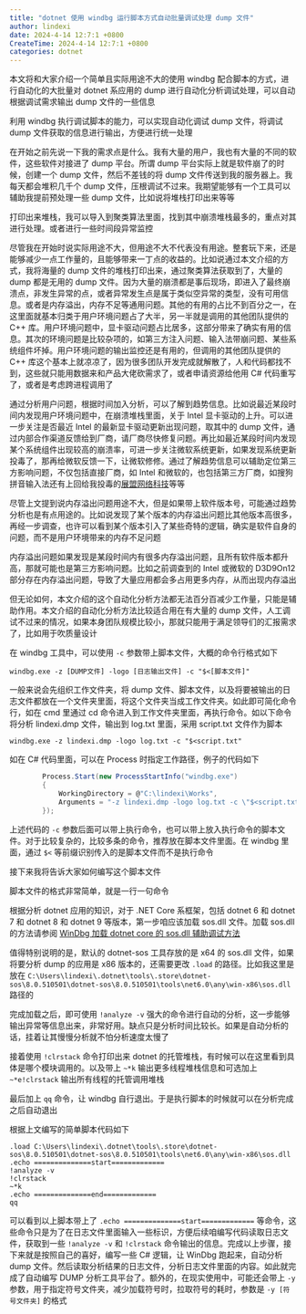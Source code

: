 ```yaml
---
title: "dotnet 使用 windbg 运行脚本方式自动批量调试处理 dump 文件"
author: lindexi
date: 2024-4-14 12:7:1 +0800
CreateTime: 2024-4-14 12:7:1 +0800
categories: dotnet
---
```


本文将和大家介绍一个简单且实际用途不大的使用 windbg 配合脚本的方式，进行自动化的大批量对 dotnet 系应用的 dump 进行自动化分析调试处理，可以自动根据调试需求输出 dump 文件的一些信息

<!--more-->


<!-- 发布 -->
<!-- 博客 -->

利用 windbg 执行调试脚本的能力，可以实现自动化调试 dump 文件，将调试 dump 文件获取的信息进行输出，方便进行统一处理

在开始之前先说一下我的需求点是什么。我有大量的用户，我也有大量的不同的软件，这些软件对接进了 dump 平台。所谓 dump 平台实际上就是软件崩了的时候，创建一个 dump 文件，然后不差钱的将 dump 文件传送到我的服务器上。我每天都会堆积几千个 dump 文件，压根调试不过来。我期望能够有一个工具可以辅助我提前预处理一些 dump 文件，比如说将堆栈打印出来等等

打印出来堆栈，我可以导入到聚类算法里面，找到其中崩溃堆栈最多的，重点对其进行处理。或者进行一些时间段异常监控

尽管我在开始时说实际用途不大，但用途不大不代表没有用途。整套玩下来，还是能够减少一点工作量的，且能够带来一丁点的收益的。比如说通过本文介绍的方式，我将海量的 dump 文件的堆栈打印出来，通过聚类算法获取到了，大量的 dump 都是无用的 dump 文件。因为大量的崩溃都是事后现场，即进入了最终崩溃点，非发生异常的点，或者异常发生点是属于类似空异常的类型，没有可用信息。或者是内存溢出，内存不足等通用问题。其他的有用的占比不到百分之一，在这里面就基本归类于用户环境问题占了大半，另一半就是调用的其他团队提供的 C++ 库。用户环境问题中，显卡驱动问题占比居多，这部分带来了确实有用的信息。其次的环境问题是比较杂项的，如第三方注入问题、输入法带崩问题、某些系统组件坏掉。用户环境问题的输出监控还是有用的，但调用的其他团队提供的 C++ 库这个基本上就凉凉了，因为很多团队开发完成就解散了，人和代码都找不到，这些就只能用数据来和产品大佬砍需求了，或者申请资源给他用 C# 代码重写了，或者是考虑跨进程调用了

通过分析用户问题，根据时间加入分析，可以了解到趋势信息。比如说最近某段时间内发现用户环境问题中，在崩溃堆栈里面，关于 Intel 显卡驱动的上升。可以进一步关注是否最近 Intel 的最新显卡驱动更新出现问题，取其中的 dump 文件，通过内部合作渠道反馈给到厂商，请厂商尽快修复问题。再比如最近某段时间内发现某个系统组件出现较高的崩溃率，可进一步关注微软系统更新，如果发现系统更新投毒了，那再给微软反馈一下，让微软修修。通过了解趋势信息可以辅助定位第三方影响问题，不仅包括直接厂商，如 Intel 和微软的，也包括第三方厂商，如搜狗拼音输入法还有上回给我投毒的[展盟网络科技](https://blog.lindexi.com/post/%E4%B8%8A%E6%B5%B7%E5%B1%95%E7%9B%9F%E7%BD%91%E7%BB%9C%E7%A7%91%E6%8A%80%E6%9C%89%E9%99%90%E5%85%AC%E5%8F%B8%E7%9A%84-gamebox-%E7%BB%84%E4%BB%B6%E6%B3%A8%E5%85%A5%E8%BF%9B%E7%A8%8B%E5%AF%BC%E8%87%B4%E8%BD%AF%E4%BB%B6%E5%B4%A9%E6%BA%83.html)等等

尽管上文提到说内存溢出问题用途不大，但是如果带上软件版本号，可能通过趋势分析也是有点用途的。比如说发现了某个版本的内存溢出问题比其他版本高很多，再经一步调查，也许可以看到某个版本引入了某些奇特的逻辑，确实是软件自身的问题，而不是用户环境带来的内存不足问题

内存溢出问题如果发现是某段时间内有很多内存溢出问题，且所有软件版本都升高，那就可能也是第三方影响问题。比如之前调查到的 Intel 或微软的 D3D9On12 部分存在内存溢出问题，导致了大量应用都会多占用更多内存，从而出现内存溢出

但无论如何，本文介绍的这个自动化分析方法都无法百分百减少工作量，只能是辅助作用。本文介绍的自动化分析方法比较适合用在有大量的 dump 文件，人工调试不过来的情况，如果本身团队规模比较小，那就只能用于满足领导们的汇报需求了，比如用于吹质量设计

在 windbg 工具中，可以使用 `-c` 参数带上脚本文件，大概的命令行格式如下

```
windbg.exe -z [DUMP文件] -logo [日志输出文件] -c "$<[脚本文件]"
```

一般来说会先组织工作文件夹，将 dump 文件、脚本文件，以及将要被输出的日志文件都放在一个文件夹里面，将这个文件夹当成工作文件夹。如此即可简化命令行，如在 cmd 里通过 cd 命令进入到工作文件夹里面，再执行命令。如以下命令将分析 lindexi.dmp 文件，输出到 log.txt 里面，采用 script.txt 文件作为脚本

```
windbg.exe -z lindexi.dmp -logo log.txt -c "$<script.txt"
```

如在 C# 代码里面，可以在 Process 时指定工作路径，例子的代码如下

```csharp
        Process.Start(new ProcessStartInfo("windbg.exe")
        {
            WorkingDirectory = @"C:\lindexi\Works",
            Arguments = "-z lindexi.dmp -logo log.txt -c \"$<script.txt\""
        });
```

上述代码的 `-c` 参数后面可以带上执行命令，也可以带上放入执行命令的脚本文件。对于比较复杂的，比较多条的命令，推荐放在脚本文件里面。在 windbg 里面，通过 `$<` 等前缀识别传入的是脚本文件而不是执行命令

接下来我将告诉大家如何编写这个脚本文件

脚本文件的格式非常简单，就是一行一句命令

根据分析 dotnet 应用的知识，对于 .NET Core 系框架，包括 dotnet 6 和 dotnet 7 和 dotnet 8 和 dotnet 9 等版本，第一步咱应该加载 sos.dll 文件。加载 sos.dll 的方法请参阅 [WinDbg 加载 dotnet core 的 sos.dll 辅助调试方法](https://blog.lindexi.com/post/WinDbg-%E5%8A%A0%E8%BD%BD-dotnet-core-%E7%9A%84-sos.dll-%E8%BE%85%E5%8A%A9%E8%B0%83%E8%AF%95%E6%96%B9%E6%B3%95.html )

值得特别说明的是，默认的 dotnet-sos 工具存放的是 x64 的 sos.dll 文件，如果将要分析 dump 的应用是 x86 版本的，还需要更改 `.load` 的路径。比如我这里是放在 `C:\Users\lindexi\.dotnet\tools\.store\dotnet-sos\8.0.510501\dotnet-sos\8.0.510501\tools\net6.0\any\win-x86\sos.dll` 路径的

完成加载之后，即可使用 `!analyze -v` 强大的命令进行自动的分析，这一步能够输出异常等信息出来，非常好用。缺点只是分析时间比较长。如果是自动分析的话，挂着让其慢慢分析就不怕分析速度太慢了

接着使用 `!clrstack` 命令打印出来 dotnet 的托管堆栈，有时候可以在这里看到具体是哪个模块调用的。以及带上 `~*k` 输出更多线程堆栈信息和可选加上 `~*e!clrstack` 输出所有线程的托管调用堆栈

最后加上 `qq` 命令，让 windbg 自行退出。于是执行脚本的时候就可以在分析完成之后自动退出

根据上文编写的简单脚本代码如下

```
.load C:\Users\lindexi\.dotnet\tools\.store\dotnet-sos\8.0.510501\dotnet-sos\8.0.510501\tools\net6.0\any\win-x86\sos.dll
.echo ==============start=============
!analyze -v
!clrstack
~*k
.echo ==============end=============
qq
```

可以看到以上脚本带上了 `.echo ==============start=============` 等命令，这些命令只是为了在日志文件里面输入一些标识，方便后续咱编写代码读取日志文件，获取到一些 `!analyze -v` 和 `!clrstack` 命令输出的信息。完成以上步骤，接下来就是按照自己的喜好，编写一些 C# 逻辑，让 WinDbg 跑起来，自动分析 dump 文件。然后读取分析结果的日志文件，分析日志文件里面的内容。如此就完成了自动编写 DUMP 分析工具平台了。额外的，在现实使用中，可能还会带上 `-y` 参数，用于指定符号文件夹，减少加载符号时，拉取符号的耗时，参数是 `-y [符号文件夹]` 的格式
